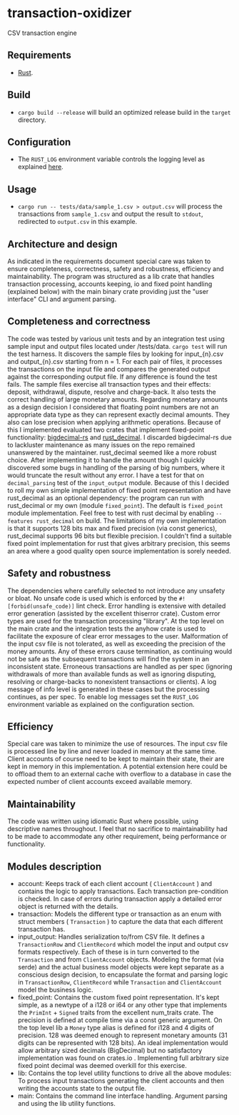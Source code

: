 # transaction-oxidizer
CSV transaction engine

## Requirements
- [Rust](https://www.rust-lang.org/).

## Build
- `cargo build --release` will build an optimized release build in the `target` directory.
## Configuration
- The `RUST_LOG` environment variable controls the logging level as explained [here](https://docs.rs/env_logger/0.8.3/env_logger/).

## Usage
- `cargo run -- tests/data/sample_1.csv > output.csv` will process the transactions from `sample_1.csv` and output the result to `stdout`, redirected to `output.csv` in this example.

## Architecture and design
As indicated in the requirements document special care was taken to ensure completeness, correctness, safety and robustness, efficiency and maintainability. The program was structured as a lib crate that handles transaction processing, accounts keeping, io and fixed point handling (explained below) with the main binary crate providing just the "user interface" CLI and argument parsing.

## Completeness and correctness
The code was tested by various unit tests and by an integration test using sample input and output files located under /tests/data. `cargo test` will run the test harness. It discovers the sample files by looking for input_{n}.csv and output_{n}.csv starting from n = 1. For each pair of files, it processes the transactions on the input file and compares the generated output against the corresponding output file. If any difference is found the test fails.
The sample files exercise all transaction types and their effects: deposit, withdrawal, dispute, resolve and charge-back. It also tests the correct handling of large monetary amounts.
Regarding monetary amounts as a design decision I considered that floating point numbers are not an appropriate data type as they can represent exactly decimal amounts. They also can lose precision when applying arithmetic operations. Because of this I implemented evaluated two crates that implement fixed-point functionality: [bigdecimal-rs](https://github.com/akubera/bigdecimal-rs) and [rust_decimal](https://github.com/paupino/rust-decimal). I discarded bigdecimal-rs due to lackluster maintenance as many issues on the repo remained unanswered by the maintainer. rust_decimal seemed like a more robust choice. After implementing it to handle the amount though I quickly discovered some bugs in handling of the parsing of big numbers, where it would truncate the result without any error. I have a test for that on `decimal_parsing` test of the `input_output` module. Because of this I decided to roll my own simple implementation of fixed point representation and have rust_decimal as an optional dependency: the program can run with rust_decimal or my own (module `fixed_point`). The default is `fixed_point` module implementation. Feel free to test with rust decimal by enabling `--features rust_decimal` on build. The limitations of my own implementation is that it supports 128 bits max and fixed precision (via const generics), rust_decimal supports 96 bits but flexible precision. I couldn't find a suitable fixed point implementation for rust that gives arbitrary precision, this seems an area where a good quality open source implementation is sorely needed.

## Safety and robustness
The dependencies where carefully selected to not introduce any unsafety or bloat. No unsafe code is used which is enforced by the `#![forbid(unsafe_code)]` lint check.
Error handling is extensive with detailed error generation (assisted by the excellent thiserror crate). Custom error types are used for the transaction processing "library". At the top level on the main crate and the integration tests the anyhow crate is used to facilitate the exposure of clear error messages to the user.
Malformation of the input csv file is not tolerated, as well as exceeding the precision of the money amounts. Any of these errors cause termination, as continuing would not be safe as the subsequent transactions will find the system in an inconsistent state.
Erroneous transactions are handled as per spec (ignoring withdrawals of more than available funds as well as ignoring disputing, resolving or charge-backs to nonexistent transactions or clients). A log message of info level is generated in these cases but the processing continues, as per spec. To enable log messages set the `RUST_LOG` environment variable as explained on the configuration section.

## Efficiency
Special care was taken to minimize the use of resources. The input csv file is processed line by line and never loaded in memory at the same time. Client accounts of course need to be kept to maintain their state, their are kept in memory in this implementation. A potential extension here could be to offload them to an external cache with overflow to a database in case the expected number of client accounts exceed available memory.

## Maintainability
The code was written using idiomatic Rust where possible, using descriptive names throughout. I feel that no sacrifice to maintainability had to be made to accommodate any other requirement, being performance or functionality.

## Modules description
- account: Keeps track of each client account ( `ClientAccount` ) and contains the logic to apply transactions. Each transaction pre-condition is checked. In case of errors during transaction apply a detailed error object is returned with the details.
- transaction: Models the different type or transaction as an enum with struct members ( `Transaction` ) to capture the data that each different transaction has.
- input_output: Handles serialization to/from CSV file. It defines a `TransactionRow` and `ClientRecord` which model the input and output csv formats respectively. Each of these is in turn converted to the `Transaction` and from `ClientAccount` objects. Modeling the format (via serde) and the actual business model objects were kept separate as a conscious design decision, to encapsulate the format and parsing logic in `TransactionRow`, `ClientRecord` while `Transaction` and `ClientAccount` model the business logic.
- fixed_point: Contains the custom fixed point representation. It's kept simple, as a newtype of a i128 or i64 or any other type that implements the `PrimInt` + `Signed` traits from the excellent num_traits crate. The precision is defined at compile time via a const generic argument. On the top level lib a `Money` type alias is defined for i128 and 4 digits of precision. 128 was deemed enough to represent monetary amounts (31 digits can be represented with 128 bits). An ideal implementation would allow arbitrary sized decimals (BigDecimal) but no satisfactory implementation was found on crates.io . Implementing full arbitrary size fixed point decimal was deemed overkill for this exercise.
- lib: Contains the top level utility functions to drive all the above modules: To process input transactions generating the client accounts and then writing the accounts state to the output file.
- main: Contains the command line interface handling. Argument parsing and using the lib utility functions.
